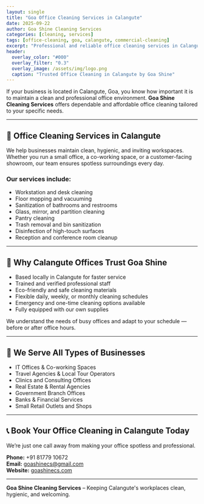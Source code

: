 ```yaml
---
layout: single
title: "Goa Office Cleaning Services in Calangute"
date: 2025-09-22
author: Goa Shine Cleaning Services
categories: [cleaning, services]
tags: [office-cleaning, goa, calangute, commercial-cleaning]
excerpt: "Professional and reliable office cleaning services in Calangute, Goa, by Goa Shine Cleaning Services."
header:
  overlay_color: "#000"
  overlay_filter: "0.3"
  overlay_image: /assets/img/logo.png
  caption: "Trusted Office Cleaning in Calangute by Goa Shine"
---
```


If your business is located in Calangute, Goa, you know how important it is to maintain a clean and professional office environment. **Goa Shine Cleaning Services** offers dependable and affordable office cleaning tailored to your specific needs.

---

## 🧼 Office Cleaning Services in Calangute

We help businesses maintain clean, hygienic, and inviting workspaces. Whether you run a small office, a co-working space, or a customer-facing showroom, our team ensures spotless surroundings every day.

### Our services include:
- Workstation and desk cleaning  
- Floor mopping and vacuuming  
- Sanitization of bathrooms and restrooms  
- Glass, mirror, and partition cleaning  
- Pantry cleaning  
- Trash removal and bin sanitization  
- Disinfection of high-touch surfaces  
- Reception and conference room cleanup

---

## 📍 Why Calangute Offices Trust Goa Shine

- Based locally in Calangute for faster service  
- Trained and verified professional staff  
- Eco-friendly and safe cleaning materials  
- Flexible daily, weekly, or monthly cleaning schedules  
- Emergency and one-time cleaning options available  
- Fully equipped with our own supplies

We understand the needs of busy offices and adapt to your schedule — before or after office hours.

---

## 🏢 We Serve All Types of Businesses

- IT Offices & Co-working Spaces  
- Travel Agencies & Local Tour Operators  
- Clinics and Consulting Offices  
- Real Estate & Rental Agencies  
- Government Branch Offices  
- Banks & Financial Services  
- Small Retail Outlets and Shops

---

## 📞 Book Your Office Cleaning in Calangute Today

We’re just one call away from making your office spotless and professional.

**Phone:** +91 81779 10672  
**Email:** [goashinecs@gmail.com](mailto:goashinecs@gmail.com)  
**Website:** [goashinecs.com](https://goashinecs.com)

---

**Goa Shine Cleaning Services** – Keeping Calangute's workplaces clean, hygienic, and welcoming.
